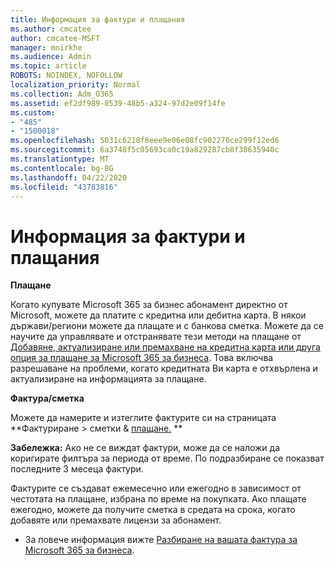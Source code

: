 ```yaml
---
title: Информация за фактури и плащания
ms.author: cmcatee
author: cmcatee-MSFT
manager: mnirkhe
ms.audience: Admin
ms.topic: article
ROBOTS: NOINDEX, NOFOLLOW
localization_priority: Normal
ms.collection: Adm_O365
ms.assetid: ef2df989-8539-48b5-a324-97d2e09f14fe
ms.custom:
- "485"
- "1500018"
ms.openlocfilehash: 5031c6218f8eee9e06e08fc902270ce299f12ed6
ms.sourcegitcommit: 6a3748f5c05693ca0c19a829287cb8f30635940c
ms.translationtype: MT
ms.contentlocale: bg-BG
ms.lasthandoff: 04/22/2020
ms.locfileid: "43783816"
---
```

# <a name="invoice-and-payment-information"></a>Информация за фактури и плащания

**Плащане**

Когато купувате Microsoft 365 за бизнес абонамент директно от Microsoft, можете да платите с кредитна или дебитна карта.  В някои държави/региони можете да плащате и с банкова сметка.  Можете да се научите да управлявате и отстранявате тези методи на плащане от [Добавяне, актуализиране или премахване на кредитна карта или друга опция за плащане за Microsoft 365 за бизнеса](https://go.microsoft.com/fwlink/?linkid=2118133).  Това включва разрешаване на проблеми, когато кредитната Ви карта е отхвърлена и актуализиране на информацията за плащане.

**Фактура/сметка**

Можете да намерите и изтеглите фактурите си на страницата **Фактуриране > сметки & [плащане.](https://go.microsoft.com/fwlink/p/?linkid=848039) **  

**Забележка:** Ако не се виждат фактури, може да се наложи да коригирате филтъра за периода от време.  По подразбиране се показват последните 3 месеца фактури.

Фактурите се създават ежемесечно или ежегодно в зависимост от честотата на плащане, избрана по време на покупката.  Ако плащате ежегодно, можете да получите сметка в средата на срока, когато добавяте или премахвате лицензи за абонамент.
 
- За повече информация вижте [Разбиране на вашата фактура за Microsoft 365 за бизнеса](https://go.microsoft.com/fwlink/?linkid=2119101).
